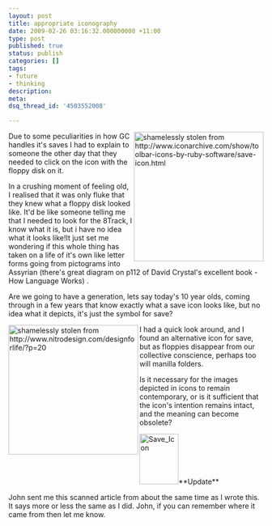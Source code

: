 ```yaml
---
layout: post
title: appropriate iconography
date: 2009-02-26 03:16:32.000000000 +11:00
type: post
published: true
status: publish
categories: []
tags:
- future
- thinking
description:
meta:
dsq_thread_id: '4503552008'

---
```

<p><img src="{{ site.baseurl }}/assets/save-256x256.png" alt="shamelessly stolen from http://www.iconarchive.com/show/toolbar-icons-by-ruby-software/save-icon.html" width="256" align="right" />Due to some peculiarities in how GC handles it's saves I had to explain to someone the other day that they needed to click on the icon with the floppy disk on it.</p>
<p>In a crushing moment of feeling old, I realised that it was only fluke that they knew what a floppy disk looked like. It'd be like someone telling me that I needed to look for the 8Track, I know what it is, but i have no idea what it looks like!It just set me wondering if this whole thing has taken on a life of it's own like letter forms going from pictograms into Assyrian (there's great diagram on p112 of David Crystal's excellent book - How Language Works) .</p>
<p>Are we going to have a generation, lets say today's 10 year olds, coming through in a few years that know exactly what a save icon looks like, but no idea what it depicts, it's just the symbol for save?</p>
<p><img src="{{ site.baseurl }}/assets/bigfolder.png" alt="shamelessly stolen from http://www.nitrodesign.com/designforlife/?p=20" width="256" align="left" />I had a  quick look around, and I found an alternative icon for save, but as floppies disappear from our collective conscience, perhaps too will manilla folders.</p>
<p>Is it necessary for the images depicted in icons to remain contemporary, or is it sufficient that the icon's intention remains intact, and the meaning can become obsolete?</p>
<p><a title="Save_Icon by notionparallax, on Flickr" href="http://www.flickr.com/photos/95698107@N00/3568958652/"><img class="alignleft" src="{{ site.baseurl }}/assets/3568958652_4ac70ce408_t.jpg" alt="Save_Icon" width="77" height="100" /></a>**Update**</p>
<p>John sent me this scanned article from about the same time as I wrote this. It says more or less the same as I did. John, if you can remember where it came from then let me know.</p>
